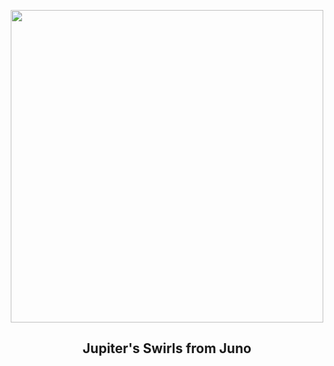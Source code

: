 
<p align="center"><img src="https://apod.nasa.gov/apod/image/2305/JupiterSwirls_JunoGill_960.jpg" width="500" height="500"></p>
<h2 align="center"> Jupiter's Swirls from Juno </h2>
